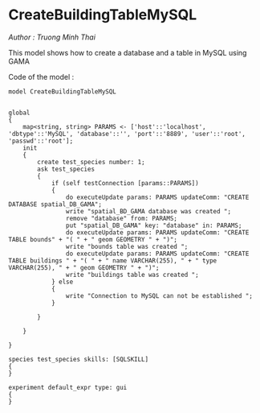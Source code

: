 [//]: # (keyword|statement_remove)
[//]: # (keyword|statement_put)
[//]: # (keyword|skill_SQLSKILL)
[//]: # (keyword|concept_database)
#  CreateBuildingTableMySQL


_Author : Truong Minh Thai_

This model shows how to create a database and a table in MySQL using GAMA
 

Code of the model : 

```
model CreateBuildingTableMySQL


global
{
	map<string, string> PARAMS <- ['host'::'localhost', 'dbtype'::'MySQL', 'database'::'', 'port'::'8889', 'user'::'root', 'passwd'::'root'];
	init
	{
		create test_species number: 1;
		ask test_species
		{
			if (self testConnection [params::PARAMS])
			{
				do executeUpdate params: PARAMS updateComm: "CREATE DATABASE spatial_DB_GAMA";
				write "spatial_BD_GAMA database was created ";
				remove "database" from: PARAMS;
				put "spatial_DB_GAMA" key: "database" in: PARAMS;
				do executeUpdate params: PARAMS updateComm: "CREATE TABLE bounds" + "( " + " geom GEOMETRY " + ")";
				write "bounds table was created ";
				do executeUpdate params: PARAMS updateComm: "CREATE TABLE buildings " + "( " + " name VARCHAR(255), " + " type VARCHAR(255), " + " geom GEOMETRY " + ")";
				write "buildings table was created ";
			} else
			{
				write "Connection to MySQL can not be established ";
			}

		}

	}

}

species test_species skills: [SQLSKILL]
{
}

experiment default_expr type: gui
{
}
```
